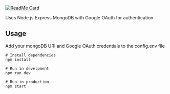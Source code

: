 [![ReadMe Card](https://github-readme-stats.vercel.app/api/pin/?username=tilkofjin&repo=github-readme-stats)](https://github.com/anuraghazra/github-readme-stats)

Uses Node.js Express MongoDB with Google OAuth for authentication

## Usage

Add your mongoDB URI and Google OAuth credentials to the config.env file

```
# Install dependencies
npm install

# Run in develpment
npm run dev

# Run in production
npm start
```
